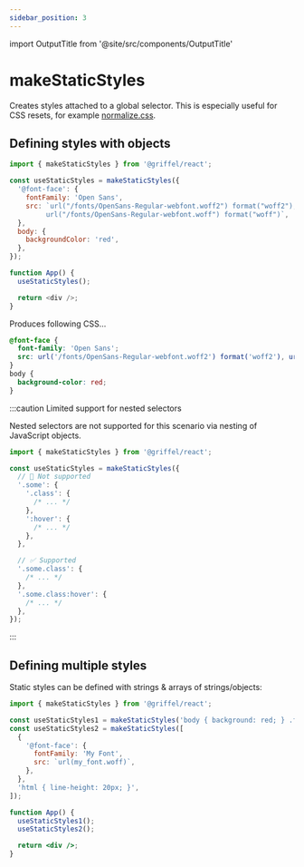 ```yaml
---
sidebar_position: 3
---
```


import OutputTitle from '@site/src/components/OutputTitle'

# makeStaticStyles

Creates styles attached to a global selector. This is especially useful for CSS resets, for example [normalize.css](https://github.com/necolas/normalize.css/).

## Defining styles with objects

```js
import { makeStaticStyles } from '@griffel/react';

const useStaticStyles = makeStaticStyles({
  '@font-face': {
    fontFamily: 'Open Sans',
    src: `url("/fonts/OpenSans-Regular-webfont.woff2") format("woff2"),
         url("/fonts/OpenSans-Regular-webfont.woff") format("woff")`,
  },
  body: {
    backgroundColor: 'red',
  },
});

function App() {
  useStaticStyles();

  return <div />;
}
```

<OutputTitle>Produces following CSS...</OutputTitle>

```css
@font-face {
  font-family: 'Open Sans';
  src: url('/fonts/OpenSans-Regular-webfont.woff2') format('woff2'), url('/fonts/OpenSans-Regular-webfont.woff') format('woff');
}
body {
  background-color: red;
}
```

:::caution Limited support for nested selectors

Nested selectors are not supported for this scenario via nesting of JavaScript objects.

```js
import { makeStaticStyles } from '@griffel/react';

const useStaticStyles = makeStaticStyles({
  // 🔴 Not supported
  '.some': {
    '.class': {
      /* ... */
    },
    ':hover': {
      /* ... */
    },
  },

  // ✅ Supported
  '.some.class': {
    /* ... */
  },
  '.some.class:hover': {
    /* ... */
  },
});
```

:::

## Defining multiple styles

Static styles can be defined with strings & arrays of strings/objects:

```jsx
import { makeStaticStyles } from '@griffel/react';

const useStaticStyles1 = makeStaticStyles('body { background: red; } .foo { color: green; }');
const useStaticStyles2 = makeStaticStyles([
  {
    '@font-face': {
      fontFamily: 'My Font',
      src: `url(my_font.woff)`,
    },
  },
  'html { line-height: 20px; }',
]);

function App() {
  useStaticStyles1();
  useStaticStyles2();

  return <div />;
}
```
